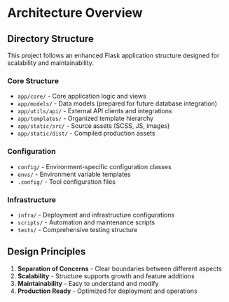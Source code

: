 # Architecture Overview

## Directory Structure

This project follows an enhanced Flask application structure designed for scalability and maintainability.

### Core Structure

- `app/core/` - Core application logic and views
- `app/models/` - Data models (prepared for future database integration)
- `app/utils/api/` - External API clients and integrations
- `app/templates/` - Organized template hierarchy
- `app/static/src/` - Source assets (SCSS, JS, images)
- `app/static/dist/` - Compiled production assets

### Configuration

- `config/` - Environment-specific configuration classes
- `envs/` - Environment variable templates
- `.config/` - Tool configuration files

### Infrastructure

- `infra/` - Deployment and infrastructure configurations
- `scripts/` - Automation and maintenance scripts
- `tests/` - Comprehensive testing structure

## Design Principles

1. **Separation of Concerns** - Clear boundaries between different aspects
2. **Scalability** - Structure supports growth and feature additions
3. **Maintainability** - Easy to understand and modify
4. **Production Ready** - Optimized for deployment and operations
